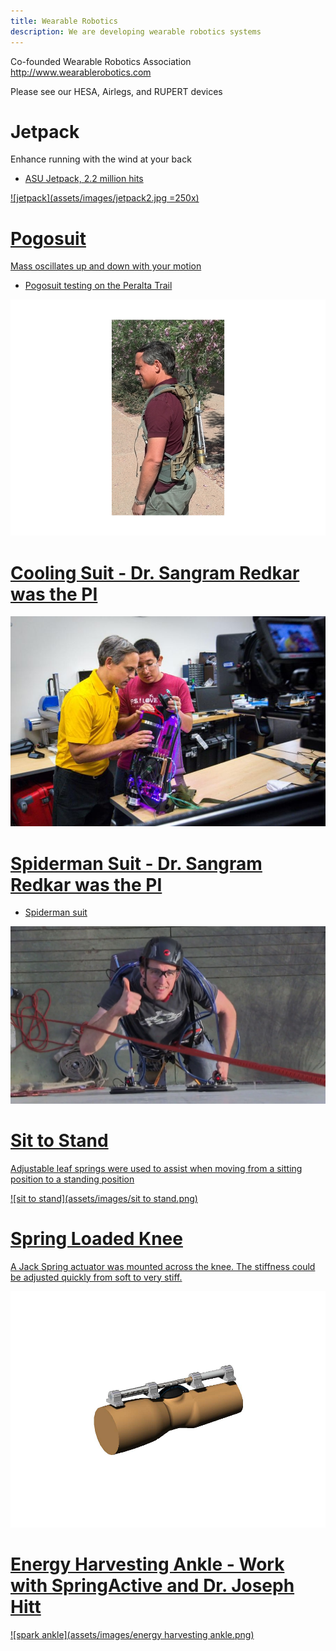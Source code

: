 ```yaml
---
title: Wearable Robotics
description: We are developing wearable robotics systems
---
```


Co-founded Wearable Robotics Association <a href="http://www.wearablerobotics.com">http://www.wearablerobotics.com</a>

Please see our HESA, Airlegs, and RUPERT devices

# Jetpack
Enhance running with the wind at your back

* <a href="https://vimeo.com/98084869" title="ASU Jetpack"> ASU Jetpack, 2.2 million hits

![jetpack](assets/images/jetpack2.jpg =250x)

# Pogosuit
Mass oscillates up and down with your motion

* <a href="https://asunow.asu.edu/20170414-solutions-pogo-pack-asu-innovator-creates-wearable-trail-tech-%E2%80%94-and-we-put-it-test" > Pogosuit testing on the Peralta Trail

![pogosuit](assets/images/pogosuit.png)

# Cooling Suit - Dr. Sangram Redkar was the PI
![cooling suit](assets/images/robotics_lab-5.jpg)

# Spiderman Suit - Dr. Sangram Redkar was the PI
* <a href="https://vimeo.com/55449506" > Spiderman suit

![spiderman](assets/images/spiderman.jpg)

# Sit to Stand
Adjustable leaf springs were used to assist when moving from a sitting position to a standing position

![sit to stand](assets/images/sit to stand.png)

# Spring Loaded Knee
A Jack Spring actuator was mounted across the knee. The stiffness could be adjusted quickly from soft to very stiff.

![knee](assets/images/knee.png)

# Energy Harvesting Ankle - Work with SpringActive and Dr. Joseph Hitt

![spark ankle](assets/images/energy harvesting ankle.png)

